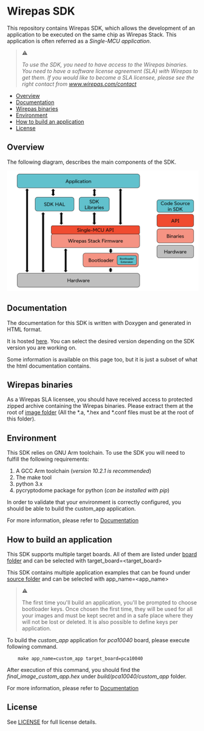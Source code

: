 # Wirepas SDK

This repository contains Wirepas SDK, which allows the development of an application
to be executed on the same chip as Wirepas Stack.
This application is often referred as a _Single-MCU application_.


> :warning:
>
> _To use the SDK, you need to have access to the Wirepas binaries. You need to have a
> software license agreement (SLA) with Wirepas to get them. If you would like to become
> a SLA licensee, please see the right contact from www.wirepas.com/contact_
>

- [Overview](#overview)
- [Documentation](#documentation)
- [Wirepas binaries](#wirepas-binaries)
- [Environment](#environment)
- [How to build an application](#how-to-build-an-application)
- [License](#license)


## Overview

The following diagram, describes the main components of the SDK.

![Main components][here_main_components]


## Documentation

The documentation for this SDK is written with Doxygen and generated in HTML format.

It is hosted [here](https://wirepas.github.io/wm-sdk/).
You can select the desired version depending on the SDK version you are working on.

Some information is available on this page too, but it is just a subset of what the html documentation
contains.

## Wirepas binaries

As a Wirepas SLA licensee, you should have received access to protected zipped archive containing the Wirepas binaries.
Please extract them at the root of [image folder][here_image] (All the *.a, *.hex and *.conf files must be at the root of this folder).

## Environment

This SDK relies on GNU Arm toolchain. To use the SDK you will need to fulfill the following requirements:

1. A GCC Arm toolchain (_version 10.2.1 is recommended_)
2. The make tool
3. python 3.x
4. pycryptodome package for python (_can be installed with pip_)

In order to validate that your environment is correctly configured, you should be able to build the custom_app application.

For more information, please refer to [Documentation](#documentation)

## How to build an application

This SDK supports multiple target boards. All of them are listed under [board folder][here_board] and can be selected with target_board=<target_board>

This SDK contains multiple application examples that can be found under [source folder][here_source] and can be selected with app_name=<app_name>

> :warning:
>
> The first time you'll build an application, you'll be prompted to choose bootloader keys.
> Once chosen the first time, they will be used for all your images and must be kept secret
> and in a safe place where they will not be lost or deleted.  It is also possible to define
> keys per application.

To build the _custom_app_ application for _pca10040_ board, please execute following command.

```shell
    make app_name=custom_app target_board=pca10040
```


After execution of this command, you should find the _final_image_custom_app.hex_ under _build/pca10040/custom_app_ folder.

For more information, please refer to [Documentation](#documentation)

## License

See [LICENSE][here_license] for full license details.

[here_license]: LICENSE.txt
[here_main_components]: projects/doxygen/media/main_components.png
[here_board]: board/
[here_source]: source/
[here_image]: image/

